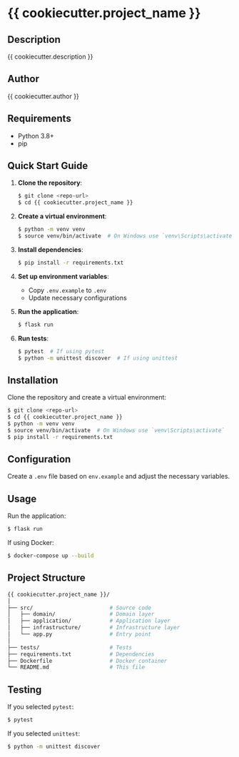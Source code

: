 # {{ cookiecutter.project_name }}

## Description
{{ cookiecutter.description }}

## Author
{{ cookiecutter.author }}

## Requirements
- Python 3.8+
- pip

## Quick Start Guide

1. **Clone the repository**:
   ```sh
   $ git clone <repo-url>
   $ cd {{ cookiecutter.project_name }}
   ```

2. **Create a virtual environment**:
   ```sh
   $ python -m venv venv
   $ source venv/bin/activate  # On Windows use `venv\Scripts\activate`
   ```

3. **Install dependencies**:
   ```sh
   $ pip install -r requirements.txt
   ```

4. **Set up environment variables**:
   - Copy `.env.example` to `.env`
   - Update necessary configurations

5. **Run the application**:
   ```sh
   $ flask run
   ```

6. **Run tests**:
   ```sh
   $ pytest  # If using pytest
   $ python -m unittest discover  # If using unittest
   ```

## Installation

Clone the repository and create a virtual environment:
```sh
$ git clone <repo-url>
$ cd {{ cookiecutter.project_name }}
$ python -m venv venv
$ source venv/bin/activate  # On Windows use `venv\Scripts\activate`
$ pip install -r requirements.txt
```

## Configuration

Create a `.env` file based on `env.example` and adjust the necessary variables.

## Usage

Run the application:
```sh
$ flask run
```

If using Docker:
```sh
$ docker-compose up --build
```

## Project Structure

```sh
{{ cookiecutter.project_name }}/
│
├── src/                        # Source code
│   ├── domain/                 # Domain layer
│   ├── application/            # Application layer
│   ├── infrastructure/         # Infrastructure layer
│   └── app.py                  # Entry point
│
├── tests/                      # Tests
├── requirements.txt            # Dependencies
├── Dockerfile                  # Docker container
└── README.md                   # This file
```

## Testing

If you selected `pytest`:
```sh
$ pytest
```
If you selected `unittest`:
```sh
$ python -m unittest discover
```
